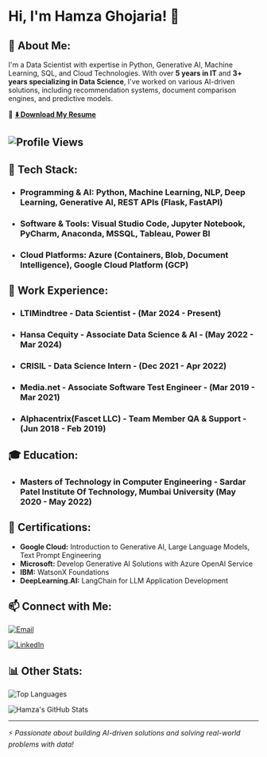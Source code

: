 # Hi, I'm Hamza Ghojaria! 👋

## 🚀 About Me:
I'm a Data Scientist with expertise in Python, Generative AI, Machine Learning, SQL, and Cloud Technologies. With over **5 years in IT** and **3+ years specializing in Data Science**, I've worked on various AI-driven solutions, including recommendation systems, document comparison engines, and predictive models.

📄 **[⬇️ Download My Resume](https://github.com/hamzaghojaria/hamzaghojaria/raw/main/Hamza%20Ghojaria%20Resume.pdf)**

## ![Profile Views](https://komarev.com/ghpvc/?username=hamzaghojaria&color=blue&style=for-the-badge)

## 🚀 Tech Stack:
- ### Programming & AI: Python, Machine Learning, NLP, Deep Learning, Generative AI, REST APIs (Flask, FastAPI)
- ### Software & Tools: Visual Studio Code, Jupyter Notebook, PyCharm, Anaconda, MSSQL, Tableau, Power BI
- ### Cloud Platforms: Azure (Containers, Blob, Document Intelligence), Google Cloud Platform (GCP)

## 💼 Work Experience:
- ### LTIMindtree - Data Scientist - (Mar 2024 - Present)
- ### Hansa Cequity - Associate Data Science & AI - (May 2022 - Mar 2024)
- ### CRISIL - Data Science Intern - (Dec 2021 - Apr 2022)
- ### Media.net - Associate Software Test Engineer - (Mar 2019 - Mar 2021)
- ### Alphacentrix(Fascet LLC) - Team Member QA & Support - (Jun 2018 - Feb 2019)

## 🎓 Education:
- ### **Masters of Technology in Computer Engineering** - Sardar Patel Institute Of Technology, Mumbai University (May 2020 - May 2022)
  
## 📜 Certifications:
- **Google Cloud:** Introduction to Generative AI, Large Language Models, Text Prompt Engineering
- **Microsoft:** Develop Generative AI Solutions with Azure OpenAI Service
- **IBM:** WatsonX Foundations
- **DeepLearning.AI:** LangChain for LLM Application Development

## 📫 Connect with Me:
[![Email](https://img.shields.io/badge/Email-D14836?style=for-the-badge&logo=gmail&logoColor=white)](mailto:hamza.ghojaria123@gmail.com)

[![LinkedIn](https://img.shields.io/badge/LinkedIn-0A66C2?style=for-the-badge&logo=linkedin&logoColor=white)](https://linkedin.com/in/hamzaghojaria)

## 📊 Other Stats:

![Top Languages](https://github-readme-stats.vercel.app/api/top-langs/?username=hamzaghojaria&layout=compact&theme=tokyonight)

![Hamza's GitHub Stats](https://github-readme-stats.vercel.app/api?username=hamzaghojaria&show_icons=true&theme=radical)

<!-- [![Hamza's Contribution Graph](https://github-profile-summary-cards.vercel.app/api/cards/profile-details?username=hamzaghojaria&theme=github_dark)](https://github.com/hamzaghojaria) -->
---
⚡ *Passionate about building AI-driven solutions and solving real-world problems with data!*






